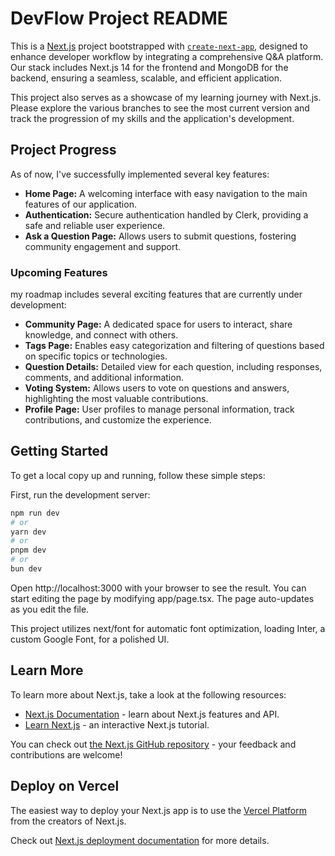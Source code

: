 # DevFlow Project README

This is a [Next.js](https://nextjs.org/) project bootstrapped with [`create-next-app`](https://github.com/vercel/next.js/tree/canary/packages/create-next-app), designed to enhance developer workflow by integrating a comprehensive Q&A platform. Our stack includes Next.js 14 for the frontend and MongoDB for the backend, ensuring a seamless, scalable, and efficient application.

This project also serves as a showcase of my learning journey with Next.js. Please explore the various branches to see the most current version and track the progression of my skills and the application's development.

## Project Progress

As of now, I've successfully implemented several key features:

- **Home Page:** A welcoming interface with easy navigation to the main features of our application.
- **Authentication:** Secure authentication handled by Clerk, providing a safe and reliable user experience.
- **Ask a Question Page:** Allows users to submit questions, fostering community engagement and support.

### Upcoming Features

my roadmap includes several exciting features that are currently under development:

- **Community Page:** A dedicated space for users to interact, share knowledge, and connect with others.
- **Tags Page:** Enables easy categorization and filtering of questions based on specific topics or technologies.
- **Question Details:** Detailed view for each question, including responses, comments, and additional information.
- **Voting System:** Allows users to vote on questions and answers, highlighting the most valuable contributions.
- **Profile Page:** User profiles to manage personal information, track contributions, and customize the experience.

## Getting Started

To get a local copy up and running, follow these simple steps:

First, run the development server:

```bash
npm run dev
# or
yarn dev
# or
pnpm dev
# or
bun dev
```

Open http://localhost:3000 with your browser to see the result. You can start editing the page by modifying app/page.tsx. The page auto-updates as you edit the file.

This project utilizes next/font for automatic font optimization, loading Inter, a custom Google Font, for a polished UI.

## Learn More

To learn more about Next.js, take a look at the following resources:

- [Next.js Documentation](https://nextjs.org/docs) - learn about Next.js features and API.
- [Learn Next.js](https://nextjs.org/learn) - an interactive Next.js tutorial.

You can check out [the Next.js GitHub repository](https://github.com/vercel/next.js/) - your feedback and contributions are welcome!

## Deploy on Vercel

The easiest way to deploy your Next.js app is to use the [Vercel Platform](https://vercel.com/new?utm_medium=default-template&filter=next.js&utm_source=create-next-app&utm_campaign=create-next-app-readme) from the creators of Next.js.

Check out [Next.js deployment documentation](https://nextjs.org/docs/deployment) for more details.
